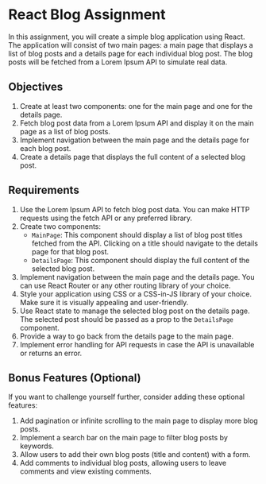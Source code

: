 # React Blog Assignment

In this assignment, you will create a simple blog application using React. The application will consist of two main pages: a main page that displays a list of blog posts and a details page for each individual blog post. The blog posts will be fetched from a Lorem Ipsum API to simulate real data.

## Objectives
1. Create at least two components: one for the main page and one for the details page.
2. Fetch blog post data from a Lorem Ipsum API and display it on the main page as a list of blog posts.
3. Implement navigation between the main page and the details page for each blog post.
4. Create a details page that displays the full content of a selected blog post.

## Requirements
1. Use the Lorem Ipsum API to fetch blog post data. You can make HTTP requests using the fetch API or any preferred library.
2. Create two components:
   - `MainPage`: This component should display a list of blog post titles fetched from the API. Clicking on a title should navigate to the details page for that blog post.
   - `DetailsPage`: This component should display the full content of the selected blog post.
3. Implement navigation between the main page and the details page. You can use React Router or any other routing library of your choice.
4. Style your application using CSS or a CSS-in-JS library of your choice. Make sure it is visually appealing and user-friendly.
5. Use React state to manage the selected blog post on the details page. The selected post should be passed as a prop to the `DetailsPage` component.
6. Provide a way to go back from the details page to the main page.
7. Implement error handling for API requests in case the API is unavailable or returns an error.

## Bonus Features (Optional)
If you want to challenge yourself further, consider adding these optional features:
1. Add pagination or infinite scrolling to the main page to display more blog posts.
2. Implement a search bar on the main page to filter blog posts by keywords.
3. Allow users to add their own blog posts (title and content) with a form.
4. Add comments to individual blog posts, allowing users to leave comments and view existing comments.
